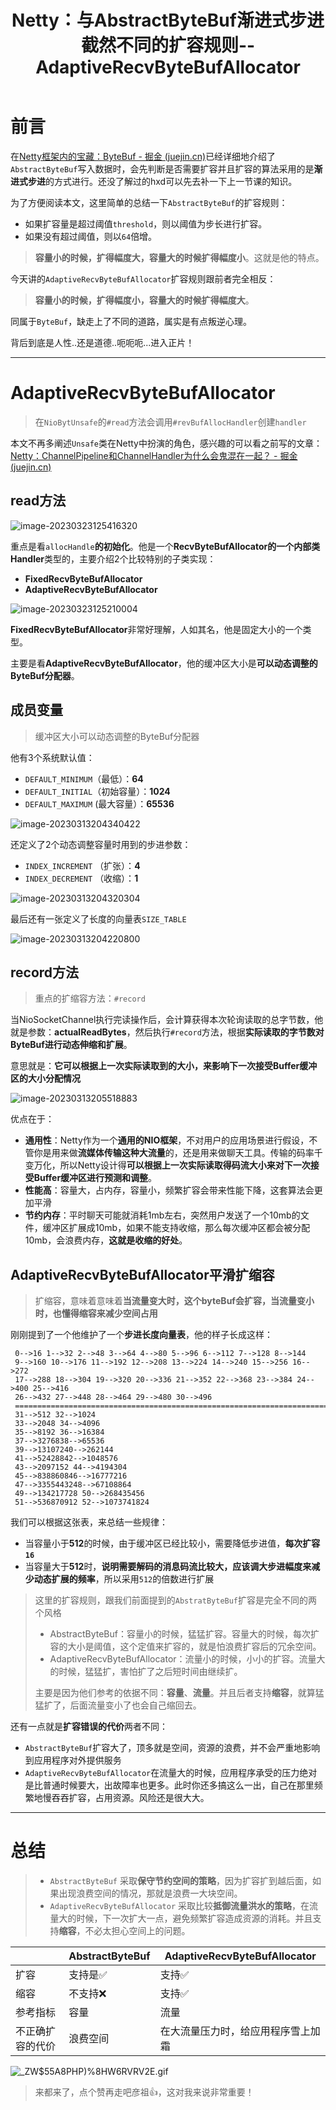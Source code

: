 ﻿---
title: Netty：与AbstractByteBuf渐进式步进截然不同的扩容规则--AdaptiveRecvByteBufAllocator
categories: Netty
tags:
  - IO
  - Netty
cover: >-
  https://hmf-typora-images.oss-cn-guangzhou.aliyuncs.com/images/202307091602399.png
abbrlink: 52287
---




# 前言

在[Netty框架内的宝藏：ByteBuf - 掘金 (juejin.cn)](https://juejin.cn/post/7206924411256176696)已经详细地介绍了`AbstractByteBuf`写入数据时，会先判断是否需要扩容并且扩容的算法采用的是**渐进式步进**的方式进行。还没了解过的hxd可以先去补一下上一节课的知识。

为了方便阅读本文，这里简单的总结一下`AbstractByteBuf`的扩容规则：

-   如果扩容量是超过阈值`threshold`，则以阈值为步长进行扩容。
-   如果没有超过阈值，则以`64`倍增。

> **容量小的时候，扩得幅度大，容量大的时候扩得幅度小**。这就是他的特点。

今天讲的`AdaptiveRecvByteBufAllocator`扩容规则跟前者完全相反：

> **容量小的时候，扩得幅度小，容量大的时候扩得幅度大**。

同属于`ByteBuf`，缺走上了不同的道路，属实是有点叛逆心理。

背后到底是人性..还是道德..呃呃呃...进入正片！

* * *

# AdaptiveRecvByteBufAllocator

> 在`NioBytUnsafe`的`#read`方法会调用`#revBufAllocHandler`创建`handler`

本文不再多阐述`Unsafe`类在Netty中扮演的角色，感兴趣的可以看之前写的文章：[Netty：ChannelPipeline和ChannelHandler为什么会鬼混在一起？ - 掘金 (juejin.cn)](https://juejin.cn/post/7213653429416362039)

## read方法

![image-20230323125416320](https://p3-juejin.byteimg.com/tos-cn-i-k3u1fbpfcp/c492a479150b4eb48634ee603fe989e6~tplv-k3u1fbpfcp-zoom-1.image)

重点是看`allocHandle`**的初始化**。他是一个**RecvByteBufAllocator的一个内部类Handler**类型的，主要介绍2个比较特别的子类实现：

-   **FixedRecvByteBufAllocator**
-   **AdaptiveRecvByteBufAllocator**

![image-20230323125210004](https://p3-juejin.byteimg.com/tos-cn-i-k3u1fbpfcp/1038939d2f9d4d9a8cfabcb48ab97d81~tplv-k3u1fbpfcp-zoom-1.image)

**FixedRecvByteBufAllocator**非常好理解，人如其名，他是固定大小的一个类型。

主要是看**AdaptiveRecvByteBufAllocator**，他的缓冲区大小是**可以动态调整的ByteBuf分配器**。

## 成员变量

> 缓冲区大小可以动态调整的ByteBuf分配器

他有3个系统默认值：

-   `DEFAULT_MINIMUM`（最低）：**64**
-   `DEFAULT_INITIAL`（初始容量）：**1024**
-   `DEFAULT_MAXIMUM` (最大容量）：**65536**

![image-20230313204340422](https://p3-juejin.byteimg.com/tos-cn-i-k3u1fbpfcp/10fc8477ff7c47898cc7e68f9bd632a6~tplv-k3u1fbpfcp-zoom-1.image)

还定义了2个动态调整容量时用到的步进参数：

-   `INDEX_INCREMENT` （扩张）：**4**
-   `INDEX_DECREMENT` （收缩）：**1**

![image-20230313204320304](https://p3-juejin.byteimg.com/tos-cn-i-k3u1fbpfcp/d3b1608141254b3396c6c2b29f0e1366~tplv-k3u1fbpfcp-zoom-1.image)

最后还有一张定义了长度的向量表`SIZE_TABLE`

![image-20230313204220800](https://p3-juejin.byteimg.com/tos-cn-i-k3u1fbpfcp/2bb2ecc303b141b2ab9435a533ea0111~tplv-k3u1fbpfcp-zoom-1.image)

## record方法

> 重点的扩缩容方法：`#record`

当NioSocketChannel执行完读操作后，会计算获得本次轮询读取的总字节数，他就是参数：**actualReadBytes**，然后执行`#record`方法，根据**实际读取的字节数对ByteBuf进行动态伸缩和扩展**。

意思就是：**它可以根据上一次实际读取到的大小，来影响下一次接受Buffer缓冲区的大小分配情况**

![image-20230313205518883](https://p3-juejin.byteimg.com/tos-cn-i-k3u1fbpfcp/89827b2089d542e08ead55cf9cdc0e64~tplv-k3u1fbpfcp-zoom-1.image)

优点在于：

-   **通用性**：Netty作为一个**通用的NIO框架**，不对用户的应用场景进行假设，不管你是用来做**流媒体传输这种大流量**的，还是用来做聊天工具。传输的码率千变万化，所以Netty设计得**可以根据上一次实际读取得码流大小来对下一次接受Buffer缓冲区进行预测和调整**。
-   **性能高**：容量大，占内存，容量小，频繁扩容会带来性能下降，这套算法会更加平滑
-   **节约内存**：平时聊天可能就消耗1mb左右，突然用户发送了一个10mb的文件，缓冲区扩展成10mb，如果不能支持收缩，那么每次缓冲区都会被分配10mb，会浪费内存，**这就是收缩的好处**。



## AdaptiveRecvByteBufAllocator平滑扩缩容

> 扩缩容，意味着意味着**当流量变大时，这个byteBuf会扩容，当流量变小时，也懂得缩容来减少空间占用**

刚刚提到了一个他维护了一个**步进长度向量表**，他的样子长成这样：

```
 0-->16 1-->32 2-->48 3-->64 4-->80 5-->96 6-->112 7-->128 8-->144
 9-->160 10-->176 11-->192 12-->208 13-->224 14-->240 15-->256 16-->272
 17-->288 18-->304 19-->320 20-->336 21-->352 22-->368 23-->384 24-->400 25-->416
 26-->432 27-->448 28-->464 29-->480 30-->496 
 ================================================================================
 31-->512 32-->1024 
 33-->2048 34-->4096 
 35-->8192 36-->16384 
 37-->3276838-->65536
 39-->13107240-->262144
 41-->52428842-->1048576 
 43-->2097152 44-->4194304 
 45-->838860846-->16777216
 47-->3355443248-->67108864
 49-->134217728 50-->268435456 
 51-->536870912 52-->1073741824
```

我们可以根据这张表，来总结一些规律：

-   当容量小于**512**的时候，由于缓冲区已经比较小，需要降低步进值，**每次扩容`16`**
-   当容量大于**512**时，**说明需要解码的消息码流比较大，应该调大步进幅度来减少动态扩展的频率**，所以采用`512`的倍数进行扩展

> 这里的扩容规则，跟我们前面提到的`AbstratByteBuf`扩容是完全不同的两个风格
>
> -   AbstractByteBuf：容量小的时候，猛猛扩容。容量大的时候，每次扩容的大小是阈值，这个定值来扩容的，就是怕浪费扩容后的冗余空间。
> -   AdaptiveRecvByteBufAllocator：流量小的时候，小小的扩容。流量大的时候，猛猛扩，害怕扩了之后短时间由继续扩。
>
> 主要是因为他们参考的依据不同：**容量**、**流量**。并且后者支持**缩容**，就算猛猛扩了，后面流量变小了也会自己缩回去。

还有一点就是**扩容错误的代价**两者不同：

- `AbstractByteBuf`扩容大了，顶多就是空间，资源的浪费，并不会严重地影响到应用程序对外提供服务
- `AdaptiveRecvByteBufAllocator`在流量大的时候，应用程序承受的压力绝对是比普通时候要大，出故障率也更多。此时你还多搞这么一出，自己在那里频繁地慢吞吞扩容，占用资源。风险还是很大大。
* * *

# 总结
>- `AbstractByteBuf` 采取**保守节约空间的策略**，因为扩容扩到越后面，如果出现浪费空间的情况，那就是浪费一大块空间。
>- `AdaptiveRecvByteBufAllocator` 采取比较**抵御流量洪水的策略**，在流量大的时候，下一次扩大一点，避免频繁扩容造成资源的消耗。并且支持**缩容**，不必太担心空间上的问题。




|                  | AbstractByteBuf        | AdaptiveRecvByteBufAllocator       |
| ---------------- | ---------------------- | ---------------------------------- |
| 扩容             | 支持是✅ | 支持✅             |
| 缩容             | 不支持❌              | 支持✅             |
| 参考指标         | 容量                   | 流量                               |
| 不正确扩容的代价 | 浪费空间               | 在大流量压力时，给应用程序雪上加霜 |

![_ZW$55A8PHP)%8HW6RVRV2E.gif](https://p3-juejin.byteimg.com/tos-cn-i-k3u1fbpfcp/33417b01140647e5a5d039912b5dba3c~tplv-k3u1fbpfcp-zoom-1.image)

> 来都来了，点个赞再走吧彦祖👍，这对我来说非常重要！
